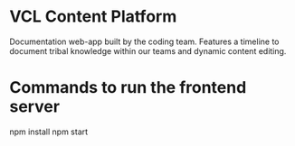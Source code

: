 # VCL Content Platform
Documentation web-app built by the coding team. Features a timeline to document tribal knowledge within our teams and dynamic content editing.

# Commands to run the frontend server
npm install
npm start
